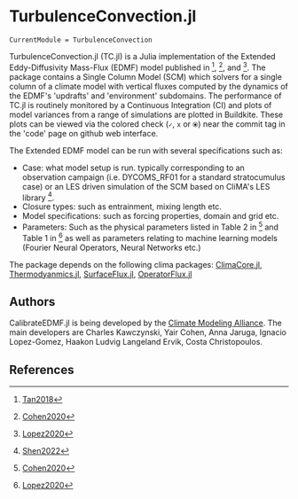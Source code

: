 # TurbulenceConvection.jl

```@meta
CurrentModule = TurbulenceConvection
```

TurbulenceConvection.jl (TC.jl) is a Julia implementation of the Extended Eddy-Diffusivity Mass-Flux (EDMF) model published in [^1], [^2], and [^3]. The package contains a Single Column Model (SCM) which solvers for a single column of a climate model with vertical fluxes computed by the dynamics of the EDMF's 'updrafts' and 'environment' subdomains.
The performance of TC.jl is routinely monitored by a Continuous Integration (CI) and plots of model variances from a range of simulations are plotted in Buildkite. These plots can be viewed via the colored check (`✓`, `x` or `⦿`) near the commit tag in the 'code' page on github web interface.

The Extended EDMF model can be run with several specifications such as:
 - Case: what model setup is run. typically corresponding to an observation campaign (i.e. DYCOMS_RF01 for a standard stratocumulus case) or an LES driven simulation of the SCM based on CliMA's LES library [^4].
- Closure types: such as entrainment, mixing length etc.
- Model specifications: such as forcing properties, domain and grid etc.
- Parameters: Such as the physical parameters listed in Table 2 in [^2] and Table 1 in [^3] as well as parameters relating to machine learning models (Fourier Neural Operators, Neural Networks etc.)

The package depends on the following clima packages: [ClimaCore.jl](https://github.com/CliMA/ClimaCore.jl), [Thermodyanmics.jl](https://github.com/CliMA/Thermodynamics.jl), [SurfaceFlux.jl](https://github.com/CliMA/SurfaceFluxes.jl), [OperatorFlux.jl](https://github.com/CliMA/OperatorFlux.jl)



## Authors

CalibrateEDMF.jl is being developed by the [Climate Modeling Alliance](https://clima.caltech.edu). The main developers are Charles Kawczynski, Yair Cohen, Anna Jaruga, Ignacio Lopez-Gomez, Haakon Ludvig Langeland Ervik, Costa Christopoulos.

## References

[^1]: [Tan2018](@cite)
[^2]: [Cohen2020](@cite)
[^3]: [Lopez2020](@cite)
[^4]: [Shen2022](@cite)